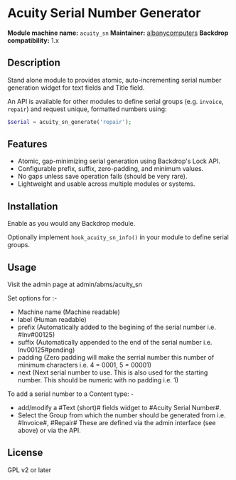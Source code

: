 # Acuity Serial Number Generator

**Module machine name:** `acuity_sn`
**Maintainer:** [albanycomputers](https://github.com/albanycomputers)
**Backdrop compatibility:** 1.x

## Description

Stand alone module to provides atomic, auto-incrementing serial number
generation widget for text fields and Title field.

An API is available for other modules to define serial groups (e.g. `invoice`,
`repair`) and request unique, formatted numbers using:

```php
$serial = acuity_sn_generate('repair');
```

## Features

- Atomic, gap-minimizing serial generation using Backdrop's Lock API.
- Configurable prefix, suffix, zero-padding, and minimum values.
- No gaps unless save operation fails (should be very rare).
- Lightweight and usable across multiple modules or systems.

## Installation

Enable as you would any Backdrop module.

Optionally implement `hook_acuity_sn_info()` in your module to define serial groups.

## Usage

Visit the admin page at admin/abms/acuity_sn

Set options for :-

 - Machine name (Machine readable)
 - label (Human readable)
 - prefix (Automatically added to the begining of the serial number i.e. #Inv#00125)
 - suffix (Automatically appended to the end of the serial number i.e. Inv00125#pending)
 - padding (Zero padding will make the serrial number this number of minimum characters i.e. 4 = 0001, 5 = 00001)
 - next (Next serial number to use. This is also used for the starting number.  This should be numeric with no padding i.e. 1)

To add a serial number to a Content type: -
 - add/modify a #Text (short)# fields widget to #Acuity Serial Number#.
 - Select the Group from which the number should be generated from i.e. #Invoice#, #Repair# These are defined via the admin interface (see above) or via the API.


## License

GPL v2 or later
